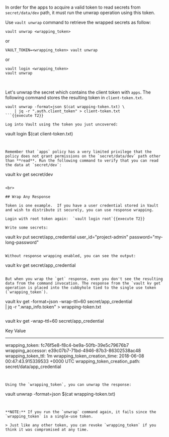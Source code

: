 In order for the apps to acquire a valid token to read secrets from `secret/data/dev` path, it must run the unwrap operation using this token.

Use `vault unwrap` command to retrieve the wrapped secrets as follow:

```
vault unwrap <wrapping_token>
```
or
```
VAULT_TOKEN=<wrapping_token> vault unwrap
```
or
```
vault login <wrapping_token>
vault unwrap
```

<br>

Let's unwrap the secret which contains the client token with `apps`. The following command stores the resulting token in `client-token.txt`.

```
vault unwrap -format=json $(cat wrapping-token.txt) \
    | jq -r ".auth.client_token" > client-token.txt
```{{execute T2}}

Log into Vault using the token you just uncovered:

```
vault login $(cat client-token.txt)
```{{execute T2}}


Remember that `apps` policy has a very limited privilege that the policy does not grant permissions on the `secret/data/dev` path other than **read**. Run the following command to verify that you can read the data at `secret/dev`:

```
vault kv get secret/dev
```{{execute T2}}

<br>

## Wrap Any Response

Token is one example.  If you have a user credential stored in Vault and wish to distribute it securely, you can use response wrapping.

Login with root token again:  `vault login root`{{execute T2}}

Write some secrets:

```
vault kv put secret/app_credential user_id="project-admin" password="my-long-password"
```{{execute T2}}

Without response wrapping enabled, you can see the output:

```
vault kv get secret/app_credential
```{{execute T2}}

But when you wrap the `get` response, even you don't see the resulting data from the command invocation. The response from the `vault kv get` operation is placed into the cubbyhole tied to the single use token (`wrapping_token`).  

```
vault kv get -format=json -wrap-ttl=60 secret/app_credential \
     | jq -r ".wrap_info.token" > wrapping-token.txt
```{{execute T2}}

```
vault kv get -wrap-ttl=60 secret/app_credential

Key                              Value
---                              -----
wrapping_token:                  fc76f5e8-f8c4-be9a-50fb-39e5c79676b7
wrapping_accessor:               e39c07b7-71bd-4946-87b3-86302538ac48
wrapping_token_ttl:              1m
wrapping_token_creation_time:    2018-06-08 00:47:43.915339533 +0000 UTC
wrapping_token_creation_path:    secret/data/app_credential
```


Using the `wrapping_token`, you can unwrap the response:

```
vault unwrap -format=json $(cat wrapping-token.txt)
```{{execute T2}}


**NOTE:** If you run the `unwrap` command again, it fails since the `wrapping_token` is a single-use token.  

> Just like any other token, you can revoke `wrapping_token` if you think it was compromised at any time.
